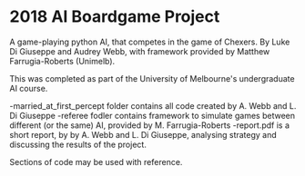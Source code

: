 # 2018 AI Boardgame Project
A game-playing python AI, that competes in the game of Chexers. By Luke Di Giuseppe and Audrey Webb, with framework provided by Matthew Farrugia-Roberts (Unimelb).

This was completed as part of the University of Melbourne's undergraduate AI course.

  -married_at_first_percept folder contains all code created by A. Webb and L. Di Giuseppe
  -referee fodler contains framework to simulate games between different (or the same) AI, provided by M. Farrugia-Roberts
  -report.pdf is a short report, by by A. Webb and L. Di Giuseppe, analysing strategy and discussing the results of the project.
  
  
  Sections of code may be used with reference.

